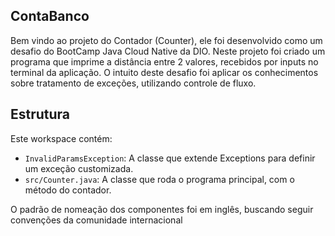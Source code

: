 ## ContaBanco

Bem vindo ao projeto do Contador (Counter), ele foi desenvolvido como um desafio do BootCamp Java Cloud Native da DIO. Neste projeto foi criado um programa que imprime a distância entre 2 valores, recebidos por inputs no terminal da aplicação. O intuito deste desafio foi aplicar os conhecimentos sobre tratamento de exceções, utilizando controle de fluxo.   

## Estrutura

Este workspace contém:

- `InvalidParamsException`: A classe que extende Exceptions para definir um exceção customizada.
- `src/Counter.java`: A classe que roda o programa principal, com o método do contador.

O padrão de nomeação dos componentes foi em inglês, buscando seguir convenções da comunidade internacional
